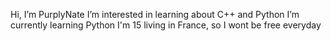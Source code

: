 Hi, I’m PurplyNate
I’m interested in learning about C++ and Python
I’m currently learning Python
I'm 15 living in France, so I wont be free everyday
